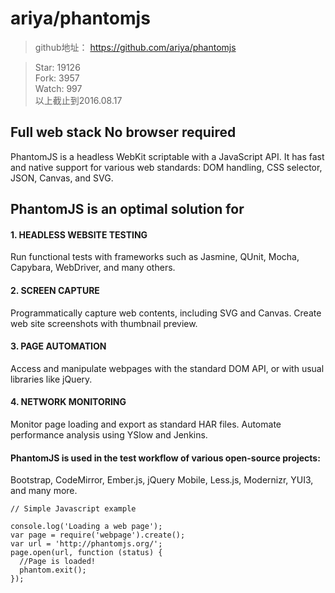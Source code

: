 # ariya/phantomjs
> github地址： https://github.com/ariya/phantomjs

> Star: 19126  
> Fork: 3957      
> Watch: 997    
> 以上截止到2016.08.17  

## Full web stack No browser required

PhantomJS is a headless WebKit scriptable with a JavaScript API. It has fast and native support for various web standards: DOM handling, CSS selector, JSON, Canvas, and SVG.  

## PhantomJS is an optimal solution for

#### 1. HEADLESS WEBSITE TESTING
Run functional tests with frameworks such as Jasmine, QUnit, Mocha, Capybara, WebDriver, and many others. 
#### 2. SCREEN CAPTURE
Programmatically capture web contents, including SVG and Canvas. Create web site screenshots with thumbnail preview. 
#### 3. PAGE AUTOMATION
Access and manipulate webpages with the standard DOM API, or with usual libraries like jQuery. 
#### 4. NETWORK MONITORING
Monitor page loading and export as standard HAR files. Automate performance analysis using YSlow and Jenkins. 

#### PhantomJS is used in the test workflow of various open-source projects:
Bootstrap, CodeMirror, Ember.js, jQuery Mobile, Less.js, Modernizr, YUI3, and many more.

```
// Simple Javascript example

console.log('Loading a web page');
var page = require('webpage').create();
var url = 'http://phantomjs.org/';
page.open(url, function (status) {
  //Page is loaded!
  phantom.exit();
});
```